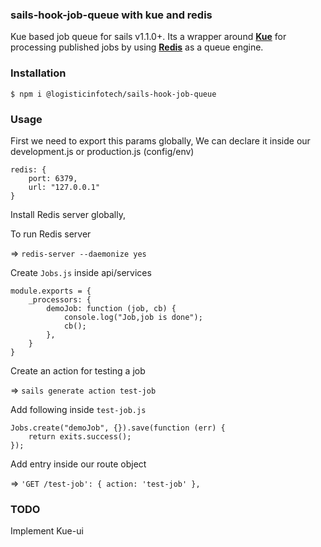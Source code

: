 ### sails-hook-job-queue with kue and redis

Kue based job queue for sails v1.1.0+. Its a wrapper around [**Kue**](https://automattic.github.io/kue/) for processing published jobs by using [**Redis**](https://redis.io/) as a queue engine.

### Installation
```
$ npm i @logisticinfotech/sails-hook-job-queue
```
### Usage
First we need to export this params globally,
We can declare it inside our development.js or production.js (config/env)

```
redis: {
    port: 6379,
    url: "127.0.0.1"
}
```

Install Redis server globally,

To run Redis server

=> `redis-server --daemonize yes`


Create `Jobs.js` inside api/services

```
module.exports = { 
    _processors: {
        demoJob: function (job, cb) {
            console.log("Job,job is done");
            cb();
        },
    }
}
```

Create an action for testing a job

=> `sails generate action test-job`

Add following inside `test-job.js`

```
Jobs.create("demoJob", {}).save(function (err) {
    return exits.success();
});
```


Add entry inside our route object

=> `'GET /test-job': { action: 'test-job' },`

### TODO

Implement Kue-ui

